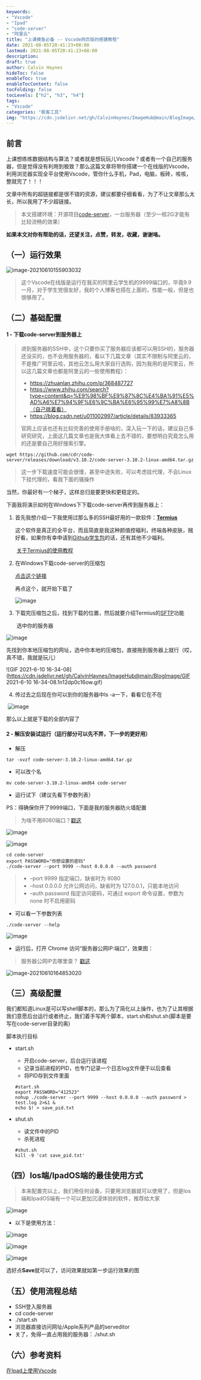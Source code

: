 ```yaml
---
keywords:
- "Vscode"
- "Ipad"
- "code-server"
- "阿里云"
title: "上课摸鱼必备 -- Vscode网页版的搭建教程"
date: 2021-08-05T20:41:23+08:00
lastmod: 2021-08-05T20:41:23+08:00
description:
draft: true 
author: Calvin Haynes
hideToc: false
enableToc: true
enableTocContent: false
tocFolding: false
tocLevels: ["h2", "h3", "h4"]
tags:
- "Vscode"
categories: "极客工具"
img: "https://cdn.jsdelivr.net/gh/CalvinHaynes/ImageHub@main/BlogImage/image-20210610155903032.3hg5z4x2jgw0.png"
---
```

## 前言

​		上课想练练数据结构与算法？或者就是想玩玩儿Vscode？或者有一个自己的服务器，但是觉得没有利用到极致？那么这篇文章将带你搭建一个在线版的Vscode，利用浏览器实现全平台使用Vscode，管你什么手机，Pad，电脑，板砖，咳咳，整就完了！！！

​		文章中所有的超链接都是很不错的资源，建议都要仔细看看，为了不让文章那么太长，所以我用了不少超链接。

> 本文搭建环境：开源项目[code-server](https://github.com/cdr/code-server)，一台服务器（至少一核2G才能有比较流畅的效果）

**如果本文对你有帮助的话，还望关注，点赞，转发，收藏，谢谢咯。**

## （一）运行效果

![image-20210610155903032](https://cdn.jsdelivr.net/gh/CalvinHaynes/ImageHub@main/BlogImage/image-20210610155903032.3hg5z4x2jgw0.png)

> 这个Vscode在线版是运行在我买的阿里云学生机的9999端口的，毕竟9.9一月，对于学生党很友好，我的个人博客也搭在上面的，性能一般，但是也很够用了。

## （二）基础配置

#### **1 - 下载code-server到服务器上**

> 进到服务器的SSH中，这个只要你买了服务器应该都可以用SSH的，服务器还没买的，也不会用服务器的，看以下几篇文章（其实不限制与阿里云的，不是推广阿里云哈，其他云怎么用大家自行选购，因为我用的是阿里云，所以这几篇文章也都是阿里云的一些使用教程）：
>
> - https://zhuanlan.zhihu.com/p/368487727
> - https://www.zhihu.com/search?type=content&q=%E9%98%BF%E9%87%8C%E4%BA%91%E5%AD%A6%E7%94%9F%E6%9C%BA%E6%95%99%E7%A8%8B（自己挑着看）
> - https://blog.csdn.net/u011002997/article/details/83933365
>
> 官网上应该也还有比较完善的使用手册啥的，深入玩一下的话，建议自己多研究研究，上面这几篇文章也是我大体看上去不错的，要想明白究竟怎么用的还是要自己用好搜索引擎。

```linux
wget https://github.com/cdr/code-server/releases/download/v3.10.2/code-server-3.10.2-linux-amd64.tar.gz
```

> 这一步下载速度可能会很慢，甚至中途失败，可以考虑挂代理，不会Linux下挂代理的，看我下面的骚操作

当然，你最好有一个梯子，这样总归是要更快和更稳定的。

下面我将演示如何在Windows下下载code-server再传到服务器上：

1. 首先我想介绍一下我使用过那么多的SSH最好用的一款软件：**[Termius](https://www.termius.com/)**

   ​	这个软件是真正的全平台，而且简直是我这种颜值控福利，终端各种皮肤，贼好看，如果你有幸申请到[Github学生包](https://blog.csdn.net/u012195214/article/details/87214085)的话，还有其他不少福利。

   ​	[关于Termius的使用教程](https://www.duangvps.com/archives/417)

2. 在Windows下载code-server的压缩包

   [点击这个链接](https://github.com/cdr/code-server/releases)

   再点这个，就开始下载了

   ![image](https://cdn.jsdelivr.net/gh/CalvinHaynes/ImageHub@main/BlogImage/image.6m7u4m3ya700.png)

3. 下载完压缩包之后，找到下载的位置，然后就要介绍Termius的[SFTP](https://cloud.tencent.com/developer/article/1506251#:~:text=%E4%BB%80%E4%B9%88%E6%98%AFSFTP%EF%BC%9F,SFTP%E6%98%AF%E4%B8%80%E7%A7%8D%E5%AE%89%E5%85%A8%E7%9A%84%E6%96%87%E4%BB%B6%E4%BC%A0%E8%BE%93%E5%8D%8F%E8%AE%AE%EF%BC%8C%E4%B8%80%E7%A7%8D%E9%80%9A%E8%BF%87%E7%BD%91%E7%BB%9C%E4%BC%A0%E8%BE%93%E6%96%87%E4%BB%B6%E7%9A%84%E5%AE%89%E5%85%A8%E6%96%B9%E6%B3%95%EF%BC%9B%E5%AE%83%E7%A1%AE%E4%BF%9D%E4%BD%BF%E7%94%A8%E7%A7%81%E6%9C%89%E5%92%8C%E5%AE%89%E5%85%A8%E7%9A%84%E6%95%B0%E6%8D%AE%E6%B5%81%E6%9D%A5%E5%AE%89%E5%85%A8%E5%9C%B0%E4%BC%A0%E8%BE%93%E6%95%B0%E6%8D%AE%E3%80%82%20SFTP%E8%A6%81%E6%B1%82%E5%AE%A2%E6%88%B7%E7%AB%AF%E7%94%A8%E6%88%B7%E5%BF%85%E9%A1%BB%E7%94%B1%E6%9C%8D%E5%8A%A1%E5%99%A8%E8%BF%9B%E8%A1%8C%E8%BA%AB%E4%BB%BD%E9%AA%8C%E8%AF%81%EF%BC%8C%E5%B9%B6%E4%B8%94%E6%95%B0%E6%8D%AE%E4%BC%A0%E8%BE%93%E5%BF%85%E9%A1%BB%E9%80%9A%E8%BF%87%E5%AE%89%E5%85%A8%E9%80%9A%E9%81%93%EF%BC%88SSH%EF%BC%89%E8%BF%9B%E8%A1%8C%EF%BC%8C%E5%8D%B3%E4%B8%8D%E4%BC%A0%E8%BE%93%E6%98%8E%E6%96%87%E5%AF%86%E7%A0%81%E6%88%96%E6%96%87%E4%BB%B6%E6%95%B0%E6%8D%AE%E3%80%82)功能

   ​	选中你的服务器

![image](https://cdn.jsdelivr.net/gh/CalvinHaynes/ImageHub@main/BlogImage/image.6fubf7xwqu80.png)

​		先找到你本地压缩包的网址，选中你本地的压缩包，直接拖到服务器上就行（哎，真不错，我就是玩儿）

![GIF 2021-6-10 16-34-08](https://cdn.jsdelivr.net/gh/CalvinHaynes/ImageHub@main/BlogImage/GIF 2021-6-10 16-34-08.1n12dp0c16ow.gif)

4. 传过去之后现在你可以到你的服务器中ls -a一下，看看它在不在

​	![image](https://cdn.jsdelivr.net/gh/CalvinHaynes/ImageHub@main/BlogImage/image.2e00phmhdyck.png)

那么以上就是下载的全部内容了

#### 2 - 解压安装试运行（运行部分可以先不弄，下一步的更好用）

- 解压

```linux
tar -xvzf code-server-3.10.2-linux-amd64.tar.gz
```

- 可以改个名

```linux
mv code-server-3.10.2-linux-amd64 code-server
```

- 运行试下（建议先看下参数列表）

PS：得确保你开了9999端口，下面是我的服务器防火墙配置

> 为啥不用8080端口？[戳这](https://baike.baidu.com/item/8080%E7%AB%AF%E5%8F%A3#:~:text=8080%E7%AB%AF%E5%8F%A3%E6%98%AF%E8%A2%AB%E7%94%A8%E4%BA%8EWWW%E4%BB%A3%E7%90%86%E6%9C%8D%E5%8A%A1%E7%9A%84%EF%BC%8C%E5%8F%AF%E4%BB%A5%E5%AE%9E%E7%8E%B0%E7%BD%91%E9%A1%B5%E6%B5%8F%E8%A7%88%EF%BC%8C%E7%BB%8F%E5%B8%B8%E5%9C%A8%E8%AE%BF%E9%97%AE%E6%9F%90%E4%B8%AA%E7%BD%91%E7%AB%99%E6%88%96%E4%BD%BF%E7%94%A8%20%E4%BB%A3%E7%90%86%E6%9C%8D%E5%8A%A1%E5%99%A8%20%E7%9A%84%E6%97%B6%E5%80%99%EF%BC%8C%E4%BC%9A%E5%8A%A0%E4%B8%8A%E2%80%9C%3A8080%E2%80%9D%20%E7%AB%AF%E5%8F%A3%E5%8F%B7,%E3%80%82%20%E5%8F%A6%E5%A4%96Apache%20Tomcat%20web%20server%E5%AE%89%E8%A3%85%E5%90%8E%EF%BC%8C%E9%BB%98%E8%AE%A4%E7%9A%84%E6%9C%8D%E5%8A%A1%E7%AB%AF%E5%8F%A3%E5%B0%B1%E6%98%AF8080%E3%80%82)

![image](https://cdn.jsdelivr.net/gh/CalvinHaynes/ImageHub@main/BlogImage/image.174au3x9jk80.png)

![image](https://cdn.jsdelivr.net/gh/CalvinHaynes/ImageHub@main/BlogImage/image.7jcmo9u92lw0.png)

```linux
cd code-server
export PASSWORD="你想设置的密码"
./code-server --port 9999 --host 0.0.0.0 --auth password
```

> - –port 9999 指定端口，缺省时为 8080
> - –host 0.0.0.0 允许公网访问，缺省时为 127.0.0.1，只能本地访问
> - –auth password 指定访问密码，可通过 export 命令设置，参数为 none 时不启用密码

- 可以看一下参数列表

```linux
./code-server --help
```

![image](https://cdn.jsdelivr.net/gh/CalvinHaynes/ImageHub@main/BlogImage/image.277j7h3h4x8g.png)

- 运行后，打开 Chrome 访问“服务器公网IP:端口”，效果图：

> 服务器公网IP去哪里查？  [戳这](https://blog.csdn.net/weixin_44226789/article/details/106396968)

![image-20210610164853020](https://cdn.jsdelivr.net/gh/CalvinHaynes/ImageHub@main/BlogImage/image-20210610164853020.4s0pnj2dndo0.png)



## （三）高级配置

​		我们都知道Linux是可以写shell脚本的，那么为了简化以上操作，也为了让其根据我们意愿后台运行或者终止，我们着手写两个脚本，start.sh和shut.sh(脚本是要写在code-server目录的奥)

脚本执行目标

- start.sh

  - 开启code-server，后台运行该进程
  - 记录当前进程的PID，也专门记录一个日志log文件便于以后查看
  - 将PID存到文件里面

  ```
  #start.sh
  export PASSWORD="412523"
  nohup ./code-server --port 9999 --host 0.0.0.0 --auth password > test.log 2>&1 &
  echo $! > save_pid.txt
  ```

- shut.sh

  - 读文件中的PID
  - 杀死进程

  ```
  #shut.sh
  kill -9 'cat save_pid.txt'
  ```


## （四）Ios端/IpadOS端的最佳使用方式

> 本来配置完以上，我们用任何设备，只要用浏览器就可以使用了，但是Ios端和IpadOS端有一个可以更加沉浸体验的软件，推荐给大家

![image](https://cdn.jsdelivr.net/gh/CalvinHaynes/ImageHub@main/BlogImage/image.41hexmd78n80.png)

- 以下是使用方法：

![image](https://cdn.jsdelivr.net/gh/CalvinHaynes/ImageHub@main/BlogImage/image.yi50np44r80.png)

![image](https://cdn.jsdelivr.net/gh/CalvinHaynes/ImageHub@main/BlogImage/image.jwjdy8ewin4.png)

![image](https://cdn.jsdelivr.net/gh/CalvinHaynes/ImageHub@main/BlogImage/image.1as8qmxwh0g0.png)

选好点**Save**就可以了，访问效果就如第一步运行效果的图

## （五）使用流程总结

- SSH登入服务器
- cd code-server
- ./start.sh
- 浏览器直接访问网址/Apple系列产品的serveditor
- 关了，免得一直占用我的服务器：./shut.sh

## （六）参考资料

[在Ipad上使用Vscode](https://blog.csdn.net/liteng607/article/details/106601569?ops_request_misc=%257B%2522request%255Fid%2522%253A%2522161529894516780269818215%2522%252C%2522scm%2522%253A%252220140713.130102334..%2522%257D&request_id=161529894516780269818215&biz_id=0&utm_medium=distribute.pc_search_result.none-task-blog-2~all~sobaiduend~default-1-106601569.first_rank_v2_pc_rank_v29&utm_term=ipad+Vscode)


